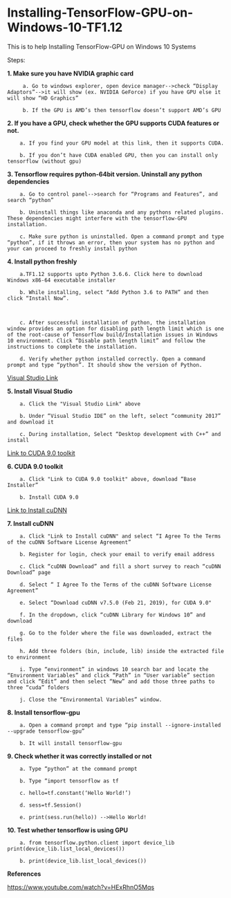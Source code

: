 # Installing-TensorFlow-GPU-on-Windows-10-TF1.12
This is to help Installing TensorFlow-GPU on Windows 10 Systems

Steps:

**1. Make sure you have NVIDIA graphic card**
		 
		 a. Go to windows explorer, open device manager-->check “Display Adaptors”-->it will show (ex. NVIDIA GeForce) if you have GPU else it will show “HD Graphics”
		 
		 b. If the GPU is AMD’s then tensorflow doesn’t support AMD’s GPU
		 
**2. If you have a GPU, check whether the GPU supports CUDA features or not.**

		a. If you find your GPU model at this link, then it supports CUDA.
		
		b. If you don’t have CUDA enabled GPU, then you can install only tensorflow (without gpu)
		
**3. Tensorflow requires python-64bit version. Uninstall any python dependencies**

		a. Go to control panel-->search for “Programs and Features”, and search “python”
		
		b. Uninstall things like anaconda and any pythons related plugins. These dependencies might interfere with the tensorflow-GPU installation.
		
		c. Make sure python is uninstalled. Open a command prompt and type “python”, if it throws an error, then your system has no python and your can proceed to freshly install python
		
**4. Install python freshly**

		a.TF1.12 supports upto Python 3.6.6. Click here to download Windows x86-64 executable installer
		
		b. While installing, select “Add Python 3.6 to PATH” and then click “Install Now”. 
		
		
		
		c. After successful installation of python, the installation window provides an option for disabling path length limit which is one of the root-cause of Tensorflow build/Installation issues in Windows 10 environment. Click “Disable path length limit” and follow the instructions to complete the installation.
		
		d. Verify whether python installed correctly. Open a command prompt and type “python”. It should show the version of Python.

[Visual Studio Link](https://developer.nvidia.com/cuda-90-download-archive?target_os=Windows&target_arch=x86_64&target_version=10&target_type=exelocal)

**5. Install Visual Studio**

		a. Click the "Visual Studio Link" above
		
		b. Under “Visual Studio IDE” on the left, select “community 2017” and download it
		
		c. During installation, Select “Desktop development with C++” and install


[Link to CUDA 9.0 toolkit](https://developer.nvidia.com/cuda-90-download-archive?target_os=Windows&target_arch=x86_64&target_version=10&target_type=exelocal)

**6. CUDA 9.0 toolkit**

		a. Click "Link to CUDA 9.0 toolkit" above, download “Base Installer”
		
		b. Install CUDA 9.0

[Link to Install cuDNN](https://developer.nvidia.com/cudnn)

**7. Install cuDNN**

		a. Click "Link to Install cuDNN" and select “I Agree To the Terms of the cuDNN Software License Agreement”
		
		b. Register for login, check your email to verify email address
		
		c. Click “cuDNN Download” and fill a short survey to reach “cuDNN Download” page
		
		d. Select “ I Agree To the Terms of the cuDNN Software License Agreement”
		
		e. Select “Download cuDNN v7.5.0 (Feb 21, 2019), for CUDA 9.0"
		
		f. In the dropdown, click “cuDNN Library for Windows 10” and download
		
		g. Go to the folder where the file was downloaded, extract the files
		
		h. Add three folders (bin, include, lib) inside the extracted file to environment
		
		i. Type “environment” in windows 10 search bar and locate the “Environment Variables” and click “Path” in “User variable” section and click “Edit” and then select “New” and add those three paths to three “cuda” folders
		
		j. Close the “Environmental Variables” window.
		

**8. Install tensorflow-gpu**

		a. Open a command prompt and type “pip install --ignore-installed --upgrade tensorflow-gpu”
		
		b. It will install tensorflow-gpu
		

**9. Check whether it was correctly installed or not**

		a. Type “python” at the command prompt
		
		b. Type “import tensorflow as tf
		
		c. hello=tf.constant(‘Hello World!’)
		
		d. sess=tf.Session()
		
		e. print(sess.run(hello)) -->Hello World!
		
		
**10. Test whether tensorflow is using GPU**

		a. from tensorflow.python.client import device_lib print(device_lib.list_local_devices())
		
		b. print(device_lib.list_local_devices())

**References**

https://www.youtube.com/watch?v=HExRhnO5Mqs
